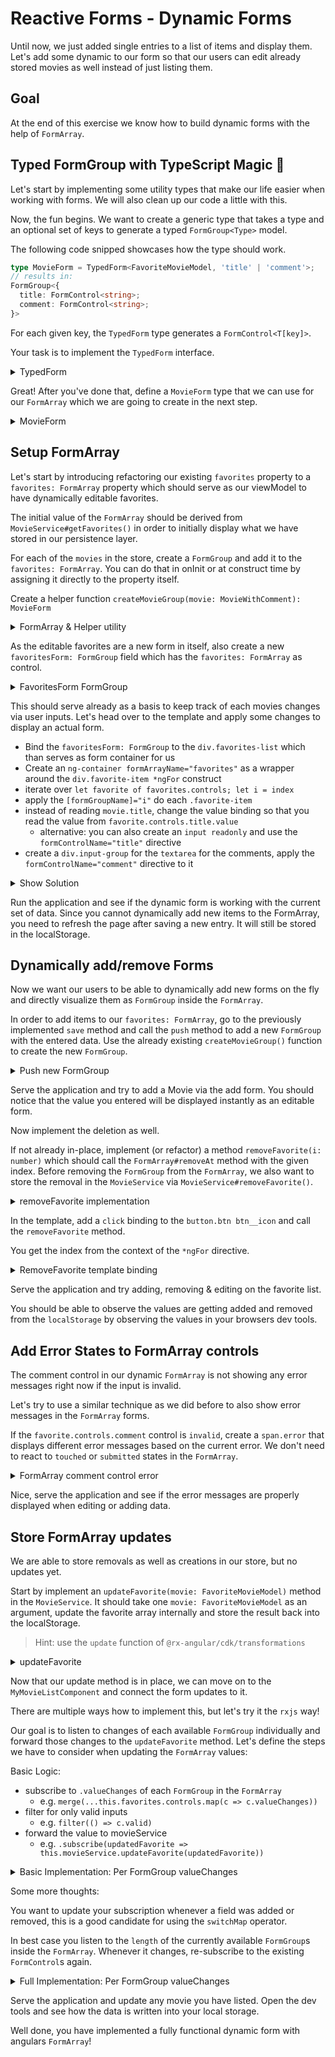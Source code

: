 # Reactive Forms - Dynamic Forms

Until now, we just added single entries to a list of items and display them.
Let's add some dynamic to our form so that our users can edit
already stored movies as well instead of just listing them.

## Goal

At the end of this exercise we know how to build dynamic forms with the help of `FormArray`.

## Typed FormGroup with TypeScript Magic 🧙

Let's start by implementing some utility types that make our life easier when working with forms.
We will also clean up our code a little with this.

Now, the fun begins. We want to create a generic type that takes a type and an optional set of keys
to generate a typed `FormGroup<Type>` model.

The following code snipped showcases how the type should work.

```ts
type MovieForm = TypedForm<FavoriteMovieModel, 'title' | 'comment'>;
// results in: 
FormGroup<{
  title: FormControl<string>;
  comment: FormControl<string>;
}>

```

For each given key, the `TypedForm` type generates a `FormControl<T[key]>`.

Your task is to implement the `TypedForm` interface.

<details>
  <summary>TypedForm</summary>

```ts
type TypedForm<T, K extends keyof T = keyof T> = FormGroup<{
  [key in K]: FormControl<T[key]>;
}>;
```

</details>

Great! After you've done that, define a `MovieForm` type that we can use for our `FormArray` which we are going
to create in the next step.

<details>
  <summary>MovieForm</summary>

```ts
type TypedForm<T, K extends keyof T = keyof T> = FormGroup<{
  [key in K]: FormControl<T[key]>;
}>;

type MovieForm = TypedForm<FavoriteMovieModel>;
/*
  results in: 
  FormGroup<{
    title: FormControl<string>;
    comment: FormControl<string>;
  }>
*/

```

</details>

## Setup FormArray

Let's start by introducing refactoring our existing `favorites` property to a `favorites: FormArray` property which should serve as our viewModel to have dynamically
editable favorites.

The initial value of the `FormArray` should be derived from `MovieService#getFavorites()` in order to initially display
what we have stored in our persistence layer.

For each of the `movies` in the store, create a `FormGroup` and add it to the `favorites: FormArray`. You can do that in
onInit or at construct time by assigning it directly to the property itself.

Create a helper function `createMovieGroup(movie: MovieWithComment): MovieForm`

<details>
    <summary>FormArray & Helper utility</summary>

```ts
//my-movie-list.component.ts


// for easier access to the array
favorites = new FormArray(
    this.movieService
        .getFavorites()
        .map((favorite) => this.createMovieForm(favorite))
);

// convenience function for creating a formGroup for a movie
private createMovieGroup(movie: MovieWithComment): MovieForm {
  return new FormGroup({
    title: new FormControl(movie.title, {
      nonNullable: true,
      validators: Validators.required,
    }),
    comment: new FormControl(movie.comment, {
      nonNullable: true,
      validators: [Validators.required, Validators.minLength(5)],
    }),
  });
}
```

</details>

As the editable favorites are a new form in itself, also create a new `favoritesForm: FormGroup` field
which has the `favorites: FormArray` as control.

<details>
    <summary>FavoritesForm FormGroup</summary>

```ts

favoritesForm = new FormGroup({ favorites: this.favorites });

```
</details>

This should serve already as a basis to keep track of each movies changes via user inputs. Let's head over to the
template and apply some changes to display an actual form.

* Bind the `favoritesForm: FormGroup` to the `div.favorites-list` which than serves as form container for us
* Create an `ng-container formArrayName="favorites"` as a wrapper around the `div.favorite-item *ngFor` construct
* iterate over `let favorite of favorites.controls; let i = index`
* apply the `[formGroupName]="i"` do each `.favorite-item`
* instead of reading `movie.title`, change the value binding so that you read the value from `favorite.controls.title.value`
  * alternative: you can also create an `input readonly` and use the `formControlName="title"` directive
* create a `div.input-group` for the `textarea` for the comments, apply the `formControlName="comment"` directive to it

<details>
    <summary>Show Solution</summary>


```html
<!-- my-movie-list.component.html -->

<!-- FormGroup binding -->
<div class="favorites-list" [formGroup]="favoritesForm">
  <!-- FormArray binding -->
  <ng-container formArrayName="favorites">
    <!-- FormGroup binding -->
    <div class="favorite-item"
         [formGroupName]="i"
         *ngFor="let favorite of favorites.controls; let i = index">
      <span class="favorite-item__title">{{ favorite.controls.title.value }}</span>
      <!-- FormControl binding -->
      <div class="input-group">
        <textarea formControlName="comment"></textarea>
      </div>
      <button class="btn btn__icon"
              (click)="removeFavorite({title: favorite.controls.title.value, comment: favorite.controls.comment.value})">
        <svg-icon name="delete"></svg-icon>
      </button>
    </div>

  </ng-container>
</div>
```
</details>

Run the application and see if the dynamic form is working with the current set of data.
Since you cannot dynamically add new items to the FormArray, you need to refresh the page after saving a new entry.
It will still be stored in the localStorage.

## Dynamically add/remove Forms

Now we want our users to be able to dynamically add new forms on the fly and directly visualize them as `FormGroup`
inside the `FormArray`.

In order to add items to our `favorites: FormArray`, go to the previously implemented `save` method
and call the `push` method to add a new `FormGroup` with the entered data. Use the already existing `createMovieGroup()` 
function to create the new `FormGroup`.

<details>
    <summary>Push new FormGroup</summary>

```ts
// my-movie-list.component.ts


save(): void {
  const favorite = {
    title: this.title.value,
    comment: this.comment.value,
  };
  this.favorites.push(this.createMovieGroup(favorite));
  this.movieService.addFavorite(favorite);
}
```
</details>

Serve the application and try to add a Movie via the add form. You should notice that the value you entered will be
displayed instantly as an editable form.

Now implement the deletion as well.

If not already in-place, implement (or refactor) a method `removeFavorite(i: number)` which should call the `FormArray#removeAt` method
with the given index.
Before removing the `FormGroup` from the `FormArray`, we also want to store the removal in the `MovieService` via `MovieService#removeFavorite()`.

<details>
  <summary>removeFavorite implementation</summary>

```ts
// my-movie-list.component.ts

removeFavorite(i: number): void {
  this.movieService.removeFavorite(this.favorites.controls.at(i).getRawValue());
  this.favorites.removeAt(i);
}
```

</details>

In the template, add a `click` binding to the `button.btn btn__icon` and call the `removeFavorite` method.

You get the index from the context of the `*ngFor` directive.

<details>
    <summary>RemoveFavorite template binding</summary>

```html
<!-- my-movie-list.component.html -->

<div class="favorite-item"
     [formGroupName]="i"
     *ngFor="let favorite of favorites.controls; let i = index">
  
  <!-- controls -->
  
  <button class="btn btn__icon"
          (click)="removeFavorite(i)">
    <svg-icon name="delete"></svg-icon>
  </button>
</div>
```

</details>

Serve the application and try adding, removing & editing on the favorite list.

You should be able to observe the values are getting added and removed from the `localStorage` by observing the
values in your browsers dev tools.

## Add Error States to FormArray controls

The comment control in our dynamic `FormArray` is not showing any error messages right now if the input is invalid.

Let's try to use a similar technique as we did before to also show error messages in the `FormArray` forms.

If the `favorite.controls.comment` control is `invalid`, create a `span.error` that displays different
error messages based on the current error. We don't need to react to `touched` or `submitted` states in the `FormArray`.

<details>
    <summary>FormArray comment control error</summary>

```html

<div class="input-group">
  <textarea formControlName="comment" ></textarea>
  <span class="error"
    *ngIf="favorite.controls.comment.invalid">
      {{ favorite.controls.comment.hasError('minlength') ? 'Write at least 5 characters' : 'Enter a comment' }}
  </span>
</div>
```
</details>

Nice, serve the application and see if the error messages are properly displayed when editing or adding data.

## Store FormArray updates

We are able to store removals as well as creations in our store, but no updates yet.

Start by implement an `updateFavorite(movie: FavoriteMovieModel)` method in the `MovieService`.
It should take one `movie: FavoriteMovieModel` as an argument, update the favorite array internally and
store the result back into the localStorage.

> Hint: use the `update` function of `@rx-angular/cdk/transformations`

<details>
    <summary>updateFavorite</summary>

```ts
// movie.service.ts

updateFavorite(movie: FavoriteMovieModel) {
  const updated = update(this.getFavorites(), movie, 'title');
  localStorage.setItem('my-movies', JSON.stringify(updated));
}
```
</details>

Now that our update method is in place, we can move on to the `MyMovieListComponent` and connect the form updates
to it.

There are multiple ways how to implement this, but let's try it the `rxjs` way!

Our goal is to listen to changes of each available `FormGroup` individually and forward those changes to
the `updateFavorite` method.
Let's define the steps we have to consider when updating the `FormArray` values:

Basic Logic:

* subscribe to `.valueChanges` of each `FormGroup` in the `FormArray`
  * e.g. `merge(...this.favorites.controls.map(c => c.valueChanges))`
* filter for only valid inputs
  * e.g. `filter(() => c.valid)`
* forward the value to movieService
  * e.g. `.subscribe(updatedFavorite => this.movieService.updateFavorite(updatedFavorite))`

<details>
  <summary>Basic Implementation: Per FormGroup valueChanges</summary>

```ts

ngOnInit() {
  // subscribe to valueChanges of nested FormGroups
  merge(
    ...this.favorites.controls.map((favoriteGrp) =>
      favoriteGrp.valueChanges.pipe(
        // only emit valid changes
        filter(() => favoriteGrp.valid),
        // map to rawValue, as the normal value is `Partial<T>`
        map(() => favoriteGrp.getRawValue())
      )
    ).subscribe((updatedFavorite) => {
      this.movieService.updateFavorite(updatedFavorite);
    });
}

```

</details>

Some more thoughts:

You want to update your subscription whenever a field was added or removed, this is a good candidate for using the `switchMap`
operator.

In best case you listen to the `length` of the currently available `FormGroup`s inside the `FormArray`. Whenever it changes,
re-subscribe to the existing `FormControl`s again.

<details>
  <summary>Full Implementation: Per FormGroup valueChanges</summary>

```ts

ngOnInit() {
  this.favorites.valueChanges
    .pipe(
      // start with current value
      startWith(this.favorites.value),
      // abort when groups were added/removed
      distinctUntilKeyChanged('length'),
      switchMap(() => {
        // subscribe to valueChanges of nested FormGroups
        return merge(
          ...this.favorites.controls.map((favoriteGrp) =>
            favoriteGrp.valueChanges.pipe(
              // only emit valid changes
              filter(() => favoriteGrp.valid),
              // map to rawValue, as the normal value is `Partial<T>`
              map(() => favoriteGrp.getRawValue())
            )
          )
        );
      })
    )
    .subscribe((updatedFavorite) => {
      this.movieService.updateFavorite(updatedFavorite);
    });
}

```

</details>

Serve the application and update any movie you have listed. Open the dev tools and see how the data is written into your
local storage.

Well done, you have implemented a fully functional dynamic form with angulars `FormArray`!
